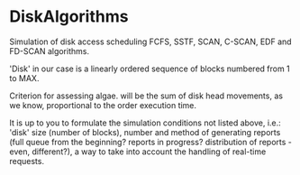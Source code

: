 # DiskAlgorithms

Simulation of disk access scheduling FCFS, SSTF, SCAN, C-SCAN, EDF and FD-SCAN algorithms.

'Disk' in our case is a linearly ordered sequence of blocks numbered from 1 to MAX.

Criterion for assessing algae. will be the sum of disk head movements, as we know, proportional to the order execution time.

It is up to you to formulate the simulation conditions not listed above, i.e.: 'disk' size (number of blocks),
number and method of generating reports (full queue from the beginning? reports in progress? distribution of reports - even,
different?), a way to take into account the handling of real-time requests.
